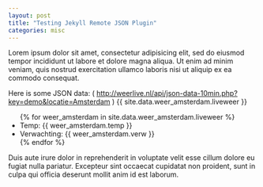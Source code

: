 ```yaml
---
layout: post
title: "Testing Jekyll Remote JSON Plugin"
categories: misc
---
```


Lorem ipsum dolor sit amet, consectetur adipisicing elit, sed do eiusmod tempor incididunt ut labore et dolore magna aliqua. Ut enim ad minim veniam, quis nostrud exercitation ullamco laboris nisi ut aliquip ex ea commodo consequat. 

Here is some JSON data: ( http://weerlive.nl/api/json-data-10min.php?key=demo&locatie=Amsterdam )
{{ site.data.weer_amsterdam.liveweer }}

<ul>
  {% for weer_amsterdam in site.data.weer_amsterdam.liveweer %}
    <li>Temp: {{ weer_amsterdam.temp }}</li>
    <li>Verwachting: {{ weer_amsterdam.verw }}</li>
  {% endfor %}    
</ul>

Duis aute irure dolor in reprehenderit in voluptate velit esse cillum dolore eu fugiat nulla pariatur. Excepteur sint occaecat cupidatat non proident, sunt in culpa qui officia deserunt mollit anim id est laborum.